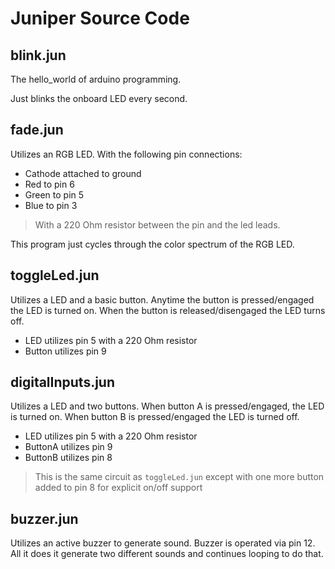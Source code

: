 # Juniper Source Code

## blink.jun

The hello_world of arduino programming. 

Just blinks the onboard LED every second.

## fade.jun

Utilizes an RGB LED. With the following pin connections:

* Cathode attached to ground
* Red to pin 6
* Green to pin 5
* Blue to pin 3

> With a 220 Ohm resistor between the pin and the led leads.

This program just cycles through the color spectrum of the RGB LED.

## toggleLed.jun

Utilizes a LED and a basic button. Anytime the button is pressed/engaged the LED is turned on. When the button is released/disengaged the LED turns off.

* LED utilizes pin 5 with a 220 Ohm resistor
* Button utilizes pin 9

## digitalInputs.jun

Utilizes a LED and two buttons. When button A is pressed/engaged, the LED is turned on. When button B is pressed/engaged the LED is turned off.

* LED utilizes pin 5 with a 220 Ohm resistor
* ButtonA utilizes pin 9
* ButtonB utilizes pin 8

> This is the same circuit as `toggleLed.jun` except with one more button added to pin 8 for explicit on/off support

## buzzer.jun

Utilizes an active buzzer to generate sound. Buzzer is operated via pin 12. All it does it generate two different sounds and continues looping to do that.